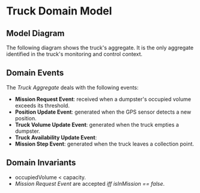 # Truck Domain Model

## Model Diagram

The following diagram shows the truck's aggregate. It is the only aggregate identified in the truck's monitoring and control context.

<!--![Diagram Image Link](./truck-domain-model.puml)-->

## Domain Events

The *Truck Aggregate* deals with the following events:

* **Mission Request Event**: received when a dumpster's occupied volume exceeds its threshold.
* **Position Update Event**: generated when the GPS sensor detects a new position.
* **Truck Volume Update Event**: generated when the truck empties a dumpster.
* **Truck Availability Update Event**:
* **Mission Step Event**: generated when the truck leaves a collection point.

## Domain Invariants

* occupiedVolume < capacity.
* *Mission Request Event* are accepted *iff isInMission == false*.
